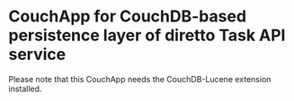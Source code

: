 # CouchApp for CouchDB-based persistence layer of diretto Task API service

Please note that this CouchApp needs the CouchDB-Lucene extension installed.
